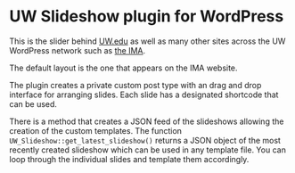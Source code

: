 # UW Slideshow plugin for WordPress


This is the slider behind [UW.edu](http://uw.edu) as well as many other sites across the UW WordPress network 
such as [the IMA](http://uw.edu/ima). 

The default layout is the one that appears on the IMA website. 


The plugin creates a private custom post type with an drag and drop interface for arranging slides. 
Each slide has a designated shortcode that can be used.


There is a method that creates a JSON feed of the slideshows allowing the creation of the custom templates.
The function `UW_Slideshow::get_latest_slideshow()` returns a JSON object of the most recently created slideshow 
which can be used in any template file. You can loop through the individual slides and template them accordingly. 
